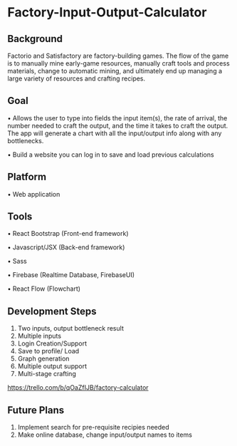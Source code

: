 # Factory-Input-Output-Calculator

## Background

Factorio and Satisfactory are factory-building games. The flow of the game is to manually mine early-game resources, manually craft tools and process materials, change to automatic mining, and ultimately end up managing a large variety of resources and crafting recipes. 

## Goal

•	Allows the user to type into fields the input item(s), the rate of arrival, the number needed to craft the output, and the time it takes to craft the output. The app will generate a chart with all the input/output info along with any bottlenecks.

•	Build a website you can log in to save and load previous calculations

## Platform

•	Web application

## Tools

•	React Bootstrap (Front-end framework)

• Javascript/JSX (Back-end framework)

•	Sass

•	Firebase (Realtime Database, FirebaseUI)

•	React Flow (Flowchart)

## Development Steps

1.	Two inputs, output bottleneck result
2.	Multiple inputs
3.	Login Creation/Support
4.	Save to profile/ Load
5.	Graph generation
6.	Multiple output support
7.	Multi-stage crafting

https://trello.com/b/qOaZfIJB/factory-calculator

## Future Plans
 
1. Implement search for pre-requisite recipies needed
2. Make online database, change input/output names to items
